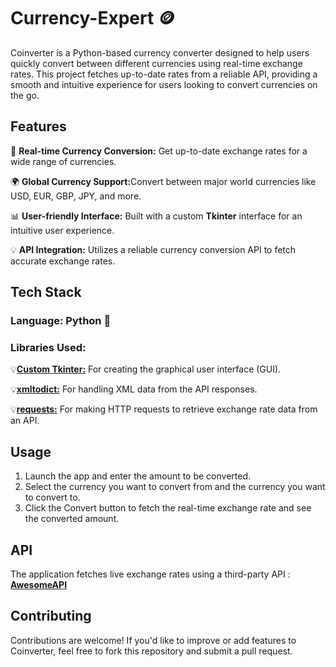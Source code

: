 # Currency-Expert 🪙
Coinverter is a Python-based currency converter designed to help users quickly convert between different currencies using real-time exchange rates. This project fetches up-to-date rates from a reliable API, providing a smooth and intuitive experience for users looking to convert currencies on the go.

## Features
<p> 🔄 <strong>Real-time Currency Conversion:</strong> Get up-to-date exchange rates for a wide range of currencies.</p>
<p> 🌍 <strong>Global Currency Support:</strong>Convert between major world currencies like USD, EUR, GBP, JPY, and more.</p>
<p> 📊 <strong>User-friendly Interface:</strong> Built with a custom <strong>Tkinter</strong> interface for an intuitive user experience.</p>
<p> 💡 <strong>API Integration:</strong> Utilizes a reliable currency conversion API to fetch accurate exchange rates.</p>

## Tech Stack
### Language: Python 🐍
### Libraries Used:

<p>💡<a href = "https://customtkinter.tomschimansky.com/"><strong>Custom Tkinter:</strong></a> For creating the graphical user interface (GUI).</p>
<p>💡<a href = "https://pypi.org/project/xmltodict/"><strong>xmltodict:</strong></a> For handling XML data from the API responses. </p>
<p>💡<a href = "https://pypi.org/project/requests/"><strong>requests:</strong></a> For making HTTP requests to retrieve exchange rate data from an API.</p>

## Usage
1. Launch the app and enter the amount to be converted.
2. Select the currency you want to convert from and the currency you want to convert to.
3. Click the Convert button to fetch the real-time exchange rate and see the converted amount.

## API
 The application fetches live exchange rates using a third-party API : <a href = "https://docs.awesomeapi.com.br/"><strong>AwesomeAPI</strong></a> 

## Contributing
 Contributions are welcome! If you'd like to improve or add features to Coinverter, feel free to fork this repository and submit a pull request.
